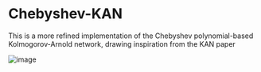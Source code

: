 # Chebyshev-KAN
This is a more refined implementation of the Chebyshev polynomial-based Kolmogorov-Arnold network, drawing inspiration from the KAN paper 

![image](https://github.com/Sid2690/Chebyshev-KAN/assets/169923343/f7377cb0-71a3-484d-9a18-fca2f3a263a6)
